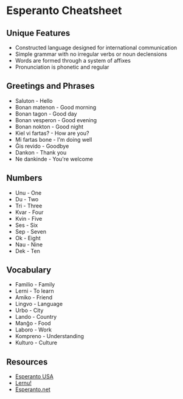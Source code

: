 # Esperanto Cheatsheet

## Unique Features
- Constructed language designed for international communication
- Simple grammar with no irregular verbs or noun declensions
- Words are formed through a system of affixes
- Pronunciation is phonetic and regular

## Greetings and Phrases
- Saluton - Hello
- Bonan matenon - Good morning
- Bonan tagon - Good day
- Bonan vesperon - Good evening
- Bonan nokton - Good night
- Kiel vi fartas? - How are you?
- Mi fartas bone - I'm doing well
- Ĝis revido - Goodbye
- Dankon - Thank you
- Ne dankinde - You're welcome

## Numbers
- Unu - One
- Du - Two
- Tri - Three
- Kvar - Four
- Kvin - Five
- Ses - Six
- Sep - Seven
- Ok - Eight
- Nau - Nine
- Dek - Ten

## Vocabulary
- Familio - Family
- Lerni - To learn
- Amiko - Friend
- Lingvo - Language
- Urbo - City
- Lando - Country
- Manĝo - Food
- Laboro - Work
- Kompreno - Understanding
- Kulturo - Culture

## Resources
- [Esperanto USA](https://esperanto-usa.org/)
- [Lernu!](https://lernu.net/en/)
- [Esperanto.net](https://www.esperanto.net/en/)